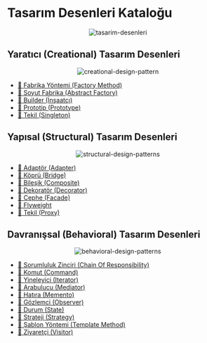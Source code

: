 ﻿# Tasarım Desenleri Kataloğu

<div align="center">
 
![tasarim-desenleri](https://github.com/fatihes1/tasarim-desenleri-tr/assets/54971670/f303aa7f-73e7-4e7f-978a-b99a7457c547)

</div>

## Yaratıcı (Creational) Tasarım Desenleri

<div align="center">
  
![creational-design-pattern](https://github.com/fatihes1/tasarim-desenleri-tr/assets/54971670/15c89b24-cbdf-4621-aac3-964f66aa7675)

</div>

  - [📖 Fabrika Yöntemi (Factory Method)](factory_method/README.md)
  - [📖 Soyut Fabrika (Abstract Factory)](abstract_factory/README.md)
  - [📖 Builder (İnşaatçı)](builder/README.md)
  - [📖 Prototip (Prototype)](prototype/README.md)
  - [📖 Tekil (Singleton)](singleton/README.md)

## Yapısal (Structural) Tasarım Desenleri

<div align="center">
  
![structural-design-patterns](https://github.com/fatihes1/tasarim-desenleri-tr/assets/54971670/2c44f4cf-8954-412c-9c5e-64548952dd05)

</div>

  - [📖 Adaptör (Adapter)](adapter/README.md)
  - [📖 Köprü (Bridge)](bridge/README.md)
  - [📖 Bileşik (Composite)](composite/README.md)
  - [📖 Dekoratör (Decorator)](decorator/README.md)
  - [📖 Cephe (Facade)](facade/README.md)
  - [📖 Flyweight ](flyweight/README.md)
  - [📖 Tekil (Proxy)](proxy/README.md)

## Davranışsal (Behavioral) Tasarım Desenleri

<div align="center">
  
![behavioral-design-patterns](https://github.com/fatihes1/tasarim-desenleri-tr/assets/54971670/b645b262-1199-4b63-91b1-fc40741d0b62)

</div>

  - [📖 Sorumluluk Zinciri (Chain Of Responsibility)](CoR/README.md)
  - [📖 Komut (Command)](command/README.md)
  - [📖 Yineleyici (Iterator)](iterator/README.md)
  - [📖 Arabulucu (Mediator)](mediator/README.md)
  - [📖 Hatıra (Memento)](memento/README.md)
  - [📖 Gözlemci (Observer)](observer/README.md)
  - [📖 Durum (State)](state/README.md)
  - [📖 Strateji (Strategy)](strategy/README.md)
  - [📖 Şablon Yöntemi (Template Method)](template_method/README.md)
  - [📖 Ziyaretçi (Visitor)](visitor/README.md)
